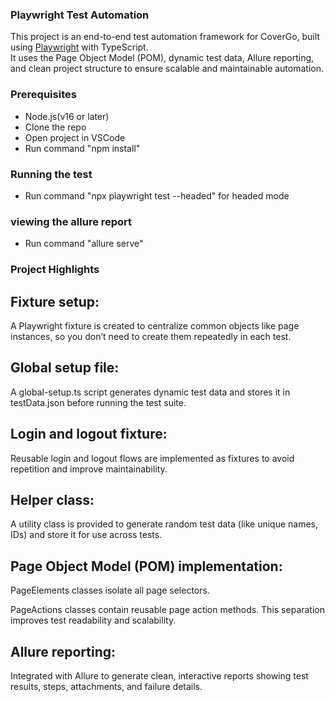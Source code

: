 
### Playwright Test Automation


This project is an end-to-end test automation framework for CoverGo, built using [Playwright](https://playwright.dev/) with TypeScript.  
It uses the Page Object Model (POM), dynamic test data, Allure reporting, and clean project structure to ensure scalable and maintainable automation.


### Prerequisites
- Node.js(v16 or later)
- Clone the repo
- Open project in VSCode
- Run command "npm install"

### Running the test

- Run command "npx playwright test --headed" for headed mode

### viewing the allure report

- Run command "allure serve"


### Project Highlights
## Fixture setup:
A Playwright fixture is created to centralize common objects like page instances, so you don’t need to create them repeatedly in each test.

## Global setup file:
A global-setup.ts script generates dynamic test data and stores it in testData.json before running the test suite.

## Login and logout fixture:
Reusable login and logout flows are implemented as fixtures to avoid repetition and improve maintainability.

## Helper class:
A utility class is provided to generate random test data (like unique names, IDs) and store it for use across tests.

## Page Object Model (POM) implementation:

PageElements classes isolate all page selectors.

PageActions classes contain reusable page action methods.
This separation improves test readability and scalability.

## Allure reporting:
Integrated with Allure to generate clean, interactive reports showing test results, steps, attachments, and failure details.




